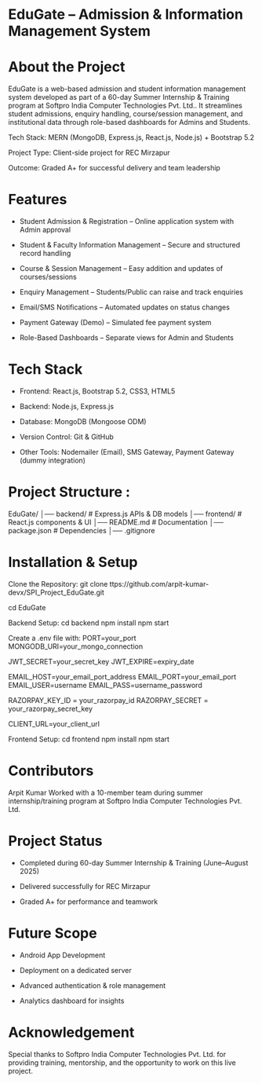 # EduGate – Admission & Information Management System

# About the Project
EduGate is a web-based admission and student information management system developed as part of a 60-day Summer Internship & Training program at Softpro India Computer Technologies Pvt. Ltd..
It streamlines student admissions, enquiry handling, course/session management, and institutional data through role-based dashboards for Admins and Students.

Tech Stack: MERN (MongoDB, Express.js, React.js, Node.js) + Bootstrap 5.2

Project Type: Client-side project for REC Mirzapur

Outcome: Graded A+ for successful delivery and team leadership

# Features

- Student Admission & Registration – Online application system with Admin approval

- Student & Faculty Information Management – Secure and structured record handling

- Course & Session Management – Easy addition and updates of courses/sessions

- Enquiry Management – Students/Public can raise and track enquiries

- Email/SMS Notifications – Automated updates on status changes

- Payment Gateway (Demo) – Simulated fee payment system

- Role-Based Dashboards – Separate views for Admin and Students

# Tech Stack
- Frontend: React.js, Bootstrap 5.2, CSS3, HTML5

- Backend: Node.js, Express.js

- Database: MongoDB (Mongoose ODM)

- Version Control: Git & GitHub

- Other Tools: Nodemailer (Email), SMS Gateway, Payment Gateway (dummy integration)

# Project Structure :

EduGate/ │── backend/ # Express.js APIs & DB models │── frontend/ # React.js components & UI │── README.md # Documentation │── package.json # Dependencies │── .gitignore

# Installation & Setup
Clone the Repository:
git clone  ttps://github.com/arpit-kumar-devx/SPI_Project_EduGate.git


cd EduGate

Backend Setup: cd backend npm install npm start

Create a .env file with: PORT=your_port MONGODB_URI=your_mongo_connection

JWT_SECRET=your_secret_key JWT_EXPIRE=expiry_date

EMAIL_HOST=your_email_port_address EMAIL_PORT=your_email_port EMAIL_USER=username EMAIL_PASS=username_password

RAZORPAY_KEY_ID = your_razorpay_id RAZORPAY_SECRET = your_razorpay_secret_key

CLIENT_URL=your_client_url

Frontend Setup: cd frontend npm install npm start

# Contributors
Arpit Kumar Worked with a 10-member team during summer internship/training program at Softpro India Computer Technologies Pvt. Ltd.

# Project Status
- Completed during 60-day Summer Internship & Training (June–August 2025)

- Delivered successfully for REC Mirzapur

- Graded A+ for performance and teamwork

# Future Scope
- Android App Development

- Deployment on a dedicated server

- Advanced authentication & role management

- Analytics dashboard for insights

# Acknowledgement
Special thanks to Softpro India Computer Technologies Pvt. Ltd. for providing training, mentorship, and the opportunity to work on this live project.
